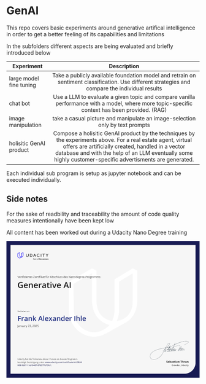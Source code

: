 # GenAI
This repo covers basic experiments around generative artifical intelligence in order to get a better feeling of its capabilities and limitations

In the subfolders different aspects are being evaluated and briefly introduced below

| Experiment   |     Description      |
|--------------|:--------------------:|
| large model fine tuning |  Take a publicly available foundation model and retrain on sentiment classification. Use different strategies and compare the individual results |
| chat bot | Use a LLM to evaluate a given topic and compare vanilla performance with a model, where more topic-specific context has been provided. (RAG)   |
| image manipulation | take a casual picture and manipulate an image-selection  only by text prompts |
| holisitic GenAI product | Compose a holisitic GenAI product by the techniques by the experiments above. For a real estate agent, virtual offers are artificially created, handled in a vector database and with the help of an LLM eventually some highly customer-specific advertisments are generated.

Each individual sub program is setup as jupyter notebook and can be executed individually. 

## Side notes

For the sake of readbility and traceability the amount of code quality measures intentionally have been kept low

All content has been worked out during a Udacity Nano Degree training

![](cert.png)
